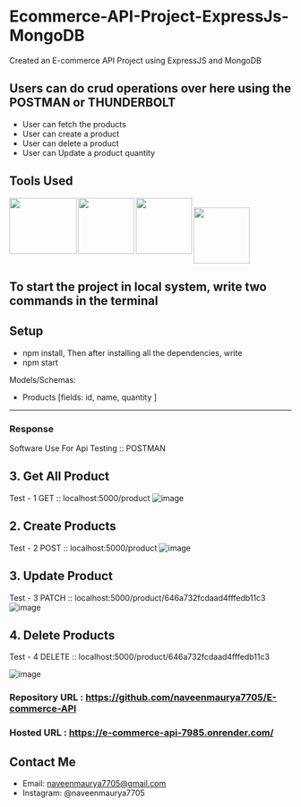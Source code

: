 # Ecommerce-API-Project-ExpressJs-MongoDB

Created an E-commerce API Project using ExpressJS and MongoDB

## Users can do crud operations over here using the POSTMAN or THUNDERBOLT
* User can fetch the products 
* User can create a product
* User can delete a product
* User can Update a product quantity


## Tools Used
<img align="left" src="https://user-images.githubusercontent.com/18380165/224741719-3887a83f-9041-49b5-b1d3-a4b636147582.png" width="120" height="100">
<img align="left" src="https://user-images.githubusercontent.com/18380165/224742317-8448ec1f-c35e-4fa3-99bf-5075da765c1a.png" width="100" height="100">
<img align="left" src="https://user-images.githubusercontent.com/18380165/224742804-66cd82b1-fedd-40a1-ad43-6cd2a7b91e46.png" width="100" height="100">
<br>
<img  src="https://user-images.githubusercontent.com/18380165/224329339-a5174b23-1a5c-4ae4-95c8-ead20a29d77e.png" width="100" height="100">


## To start the project in local system, write two commands in the terminal

## Setup

* npm install,
   Then after installing all the dependencies, write
* npm start

Models/Schemas:

- Products [fields: id, name, quantity ]

**************************************************************************************

   ### Response

Software Use For Api Testing :: POSTMAN

## 3. Get All Product
 Test - 1   GET :: localhost:5000/product
![image](https://github.com/krsonuC2od/Ecommerce_API/assets/81305637/2c15e74b-b22c-49be-9e21-0feadf236708)

## 2. Create Products
Test - 2    POST :: localhost:5000/product
![image](https://github.com/krsonuC2od/Ecommerce_API/assets/81305637/1be43fd3-b2a1-4f14-9f1a-13a505cb763f)

## 3. Update Product
Test - 3    PATCH :: localhost:5000/product/646a732fcdaad4fffedb11c3
![image](https://github.com/krsonuC2od/Ecommerce_API/assets/81305637/4e302884-7b3c-4113-9102-9f16807eaa39)

## 4. Delete Products
Test - 4    DELETE :: localhost:5000/product/646a732fcdaad4fffedb11c3

![image](https://github.com/krsonuC2od/Ecommerce_API/assets/81305637/b8be21ed-b2c0-4413-ad19-88bb42e9daeb)

### Repository URL : https://github.com/naveenmaurya7705/E-commerce-API

### Hosted URL :  https://e-commerce-api-7985.onrender.com/

## Contact Me
* Email: naveenmaurya7705@gmail.com
* Instagram: @naveenmaurya7705




